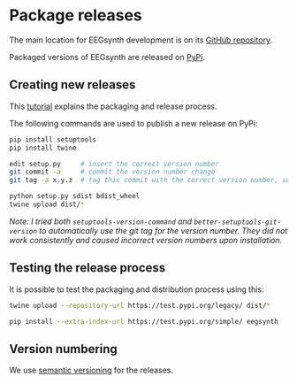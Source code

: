 # Package releases

The main location for EEGsynth development is on its [GitHub repository](https://github.com/eegsynth/eegsynth).

Packaged versions of EEGsynth are released on [PyPi](https://pypi.org/project/eegsynth/).

## Creating new releases

This [tutorial](https://packaging.python.org/tutorials/packaging-projects/) explains the packaging and release process.

The following commands are used to publish a new release on PyPi:

```bash
pip install setuptools
pip install twine

edit setup.py     # insert the correct version number
git commit -a     # commit the version number change
git tag -a x.y.z  # tag this commit with the correct version number, see below

python setup.py sdist bdist_wheel
twine upload dist/*
```

_Note: I tried both `setuptools-version-command` and `better-setuptools-git-version` to automatically use the git tag for the version number. They did not work consistently and caused incorrect version numbers upon installation._

## Testing the release process

It is possible to test the packaging and distribution process using this:

```bash
twine upload --repository-url https://test.pypi.org/legacy/ dist/*
```

```bash
pip install --extra-index-url https://test.pypi.org/simple/ eegsynth
```

## Version numbering

We use [semantic versioning](https://semver.org) for the releases.
